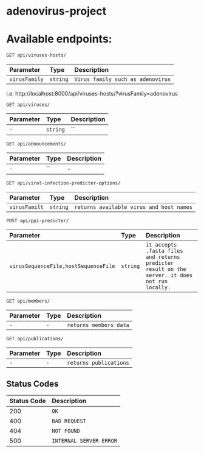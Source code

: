# adenovirus-project



# Available endpoints:



```http
GET api/viruses-hosts/
```
| Parameter | Type | Description |
| :--- | :--- | :--- |
| `virusFamily` | `string` | `Virus family such as adenovirus`|

i.e. http://localhost:8000/api/viruses-hosts/?virusFamily=adenovirus



```http
GET api/viruses/
```
| Parameter | Type | Description |
| :--- | :--- | :--- |
| `-` | `string` | ``|


```http
GET api/announcements/
```
| Parameter | Type | Description |
| :--- | :--- | :--- |
| `-` | `` | -|


```http
GET api/viral-infection-predicter-options/
```
| Parameter | Type | Description |
| :--- | :--- | :--- |
| `virusFamilt` | `string` | `returns available virus and host names`|


```http
POST api/ppi-predicter/
```
| Parameter | Type | Description |
| :--- | :--- | :--- |
| `virusSequenceFile,hostSequenceFile` | `string` | `it accepts .fasta files and returns predicter result on the server. it does not run locally.`|



```http
GET api/members/
```
| Parameter | Type | Description |
| :--- | :--- | :--- |
| `-` | `-` | `returns members data`|

```http
GET api/publications/
```
| Parameter | Type | Description |
| :--- | :--- | :--- |
| `-` | `-` | `returns publications`|



## Status Codes

| Status Code | Description |
| :--- | :--- |
| 200 | `OK` |
| 400 | `BAD REQUEST` |
| 404 | `NOT FOUND` |
| 500 | `INTERNAL SERVER ERROR` |
